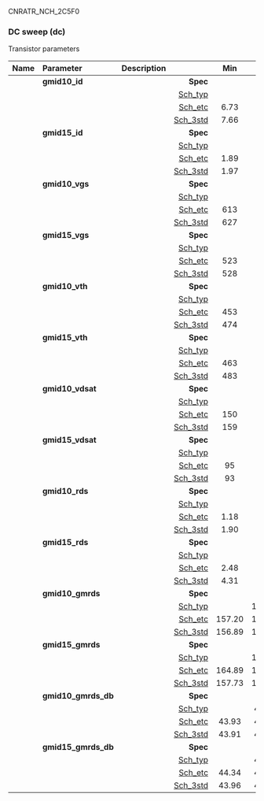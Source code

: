 CNRATR_NCH_2C5F0

### DC sweep (dc)

Transistor parameters



|**Name**|**Parameter**|**Description**| |**Min**|**Typ**|**Max**| Unit|
|:---|:---|:---|---:|:---:|:---:|:---:| ---:|
||**gmid10\_id** || **Spec**  |  | **0.00** |  | **uA** |
| | | |<a href='results/dc_Sch_typical.html'>Sch_typ</a>| | 8.16 |  | |
| | | |<a href='results/dc_Sch_etc.html'>Sch_etc</a>|6.73 | 9.52 | 13.30 | |
| | | |<a href='results/dc_Sch_mc.html'>Sch_3std</a>|7.66 | 8.10 | 8.55 | |
||**gmid15\_id** || **Spec**  |  | **0.00** |  | **uA** |
| | | |<a href='results/dc_Sch_typical.html'>Sch_typ</a>| | 2.33 |  | |
| | | |<a href='results/dc_Sch_etc.html'>Sch_etc</a>|1.89 | 2.93 | 4.45 | |
| | | |<a href='results/dc_Sch_mc.html'>Sch_3std</a>|1.97 | 2.29 | 2.62 | |
||**gmid10\_vgs** || **Spec**  |  | **0** |  | **mV** |
| | | |<a href='results/dc_Sch_typical.html'>Sch_typ</a>| | 641 |  | |
| | | |<a href='results/dc_Sch_etc.html'>Sch_etc</a>|613 | 663 | 713 | |
| | | |<a href='results/dc_Sch_mc.html'>Sch_3std</a>|627 | 640 | 652 | |
||**gmid15\_vgs** || **Spec**  |  | **0** |  | **mV** |
| | | |<a href='results/dc_Sch_typical.html'>Sch_typ</a>| | 547 |  | |
| | | |<a href='results/dc_Sch_etc.html'>Sch_etc</a>|523 | 576 | 630 | |
| | | |<a href='results/dc_Sch_mc.html'>Sch_3std</a>|528 | 546 | 564 | |
||**gmid10\_vth** || **Spec**  |  | **0** |  | **mV** |
| | | |<a href='results/dc_Sch_typical.html'>Sch_typ</a>| | 481 |  | |
| | | |<a href='results/dc_Sch_etc.html'>Sch_etc</a>|453 | 502 | 549 | |
| | | |<a href='results/dc_Sch_mc.html'>Sch_3std</a>|474 | 481 | 488 | |
||**gmid15\_vth** || **Spec**  |  | **0** |  | **mV** |
| | | |<a href='results/dc_Sch_typical.html'>Sch_typ</a>| | 490 |  | |
| | | |<a href='results/dc_Sch_etc.html'>Sch_etc</a>|463 | 512 | 558 | |
| | | |<a href='results/dc_Sch_mc.html'>Sch_3std</a>|483 | 490 | 497 | |
||**gmid10\_vdsat** || **Spec**  |  | **0** |  | **mV** |
| | | |<a href='results/dc_Sch_typical.html'>Sch_typ</a>| | 164 |  | |
| | | |<a href='results/dc_Sch_etc.html'>Sch_etc</a>|150 | 160 | 169 | |
| | | |<a href='results/dc_Sch_mc.html'>Sch_3std</a>|159 | 163 | 167 | |
||**gmid15\_vdsat** || **Spec**  |  | **0** |  | **mV** |
| | | |<a href='results/dc_Sch_typical.html'>Sch_typ</a>| | 99 |  | |
| | | |<a href='results/dc_Sch_etc.html'>Sch_etc</a>|95 | 98 | 102 | |
| | | |<a href='results/dc_Sch_mc.html'>Sch_3std</a>|93 | 98 | 104 | |
||**gmid10\_rds** || **Spec**  |  | **0.00** |  | **MOhm** |
| | | |<a href='results/dc_Sch_typical.html'>Sch_typ</a>| | 1.96 |  | |
| | | |<a href='results/dc_Sch_etc.html'>Sch_etc</a>|1.18 | 1.67 | 2.39 | |
| | | |<a href='results/dc_Sch_mc.html'>Sch_3std</a>|1.90 | 1.97 | 2.05 | |
||**gmid15\_rds** || **Spec**  |  | **0.00** |  | **MOhm** |
| | | |<a href='results/dc_Sch_typical.html'>Sch_typ</a>| | 4.74 |  | |
| | | |<a href='results/dc_Sch_etc.html'>Sch_etc</a>|2.48 | 3.79 | 5.86 | |
| | | |<a href='results/dc_Sch_mc.html'>Sch_3std</a>|4.31 | 4.81 | 5.31 | |
||**gmid10\_gmrds** || **Spec**  |  | **0.00** |  | **V** |
| | | |<a href='results/dc_Sch_typical.html'>Sch_typ</a>| | 159.97 |  | |
| | | |<a href='results/dc_Sch_etc.html'>Sch_etc</a>|157.20 | 158.90 | 160.40 | |
| | | |<a href='results/dc_Sch_mc.html'>Sch_3std</a>|156.89 | 159.63 | 162.37 | |
||**gmid15\_gmrds** || **Spec**  |  | **0.00** |  | **V** |
| | | |<a href='results/dc_Sch_typical.html'>Sch_typ</a>| | 165.21 |  | |
| | | |<a href='results/dc_Sch_etc.html'>Sch_etc</a>|164.89 | 165.79 | 165.99 | |
| | | |<a href='results/dc_Sch_mc.html'>Sch_3std</a>|157.73 | 164.39 | 171.04 | |
||**gmid10\_gmrds\_db** || **Spec**  |  | **0.00** |  | **dB** |
| | | |<a href='results/dc_Sch_typical.html'>Sch_typ</a>| | 44.08 |  | |
| | | |<a href='results/dc_Sch_etc.html'>Sch_etc</a>|43.93 | 44.02 | 44.10 | |
| | | |<a href='results/dc_Sch_mc.html'>Sch_3std</a>|43.91 | 44.06 | 44.21 | |
||**gmid15\_gmrds\_db** || **Spec**  |  | **0.00** |  | **dB** |
| | | |<a href='results/dc_Sch_typical.html'>Sch_typ</a>| | 44.36 |  | |
| | | |<a href='results/dc_Sch_etc.html'>Sch_etc</a>|44.34 | 44.39 | 44.40 | |
| | | |<a href='results/dc_Sch_mc.html'>Sch_3std</a>|43.96 | 44.32 | 44.67 | |

